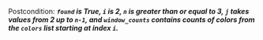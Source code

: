 Postcondition: ***`found` is True, `i` is 2, `n` is greater than or equal to 3, `j` takes values from 2 up to `n-1`, and `window_counts` contains counts of colors from the `colors` list starting at index `i`.***